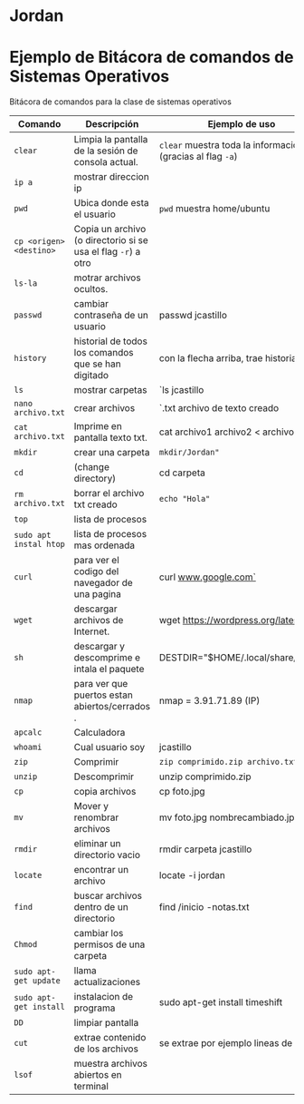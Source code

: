 # Jordan
# Ejemplo de Bitácora de comandos de Sistemas Operativos
Bitácora de comandos para la clase de sistemas operativos

| Comando | Descripción | Ejemplo de uso |
|--|--|--|
| `clear` | Limpia la pantalla de la sesión de consola actual. | `clear` muestra toda la información (gracias al flag `-a`)  
| `ip a` | mostrar direccion ip |  |
| `pwd` | Ubica donde esta el usuario | `pwd` muestra home/ubuntu|
| `cp <origen> <destino>` | Copia un archivo (o directorio si se usa el flag `-r`) a otro |  |
|`ls-la`| motrar archivos ocultos. |  |
|`passwd`| cambiar contraseña de un usuario | passwd jcastillo |
|`history`| historial de todos los comandos que se han digitado | con la flecha arriba, trae historial |
|`ls`| mostrar carpetas | `ls  jcastillo |
|`nano archivo.txt`| crear archivos | `.txt archivo de texto creado |
|`cat archivo.txt`| Imprime en pantalla texto txt. | cat archivo1 archivo2 < archivo3  |
|`mkdir`| crear una carpeta | `mkdir/Jordan"` |
|`cd`| (change directory) | cd carpeta  |
|`rm archivo.txt`| borrar el archivo txt creado | `echo "Hola"` |
|`top`| lista de procesos |  |
|`sudo apt instal htop`| lista de procesos mas ordenada |  |
|`curl`| para ver el codigo del navegador de una pagina | curl www.google.com` |
|`wget`| descargar archivos de Internet.  | wget https://wordpress.org/latest.zip |
|`sh`|  descargar y descomprime e intala el paquete | DESTDIR="$HOME/.local/share/icons" |
|`nmap`| para ver que puertos estan abiertos/cerrados . | nmap = 3.91.71.89 (IP) |
|`apcalc`|Calculadora |  |
|`whoami`|Cual usuario soy | jcastillo |
|`zip `| Comprimir | `zip comprimido.zip archivo.txt` |
|`unzip`| Descomprimir | unzip comprimido.zip |
|`cp`| copia archivos | cp foto.jpg  |
|`mv`| Mover y renombrar archivos | mv foto.jpg nombrecambiado.jpg |
|`rmdir`| eliminar un directorio vacio | rmdir carpeta jcastillo |
|`locate`| encontrar un archivo | locate -i jordan |
|`find`| buscar archivos dentro de un directorio | find /inicio -notas.txt|
|`Chmod`| cambiar los permisos de una carpeta |  |
|`sudo apt-get update`|llama actualizaciones |  |
|`sudo apt-get install`| instalacion de programa | sudo apt-get install timeshift |
|`DD`| limpiar pantalla |  |
|`cut`| extrae contenido de los archivos | se extrae por ejemplo lineas de texto |
|`lsof`| muestra archivos abiertos en terminal |  |
